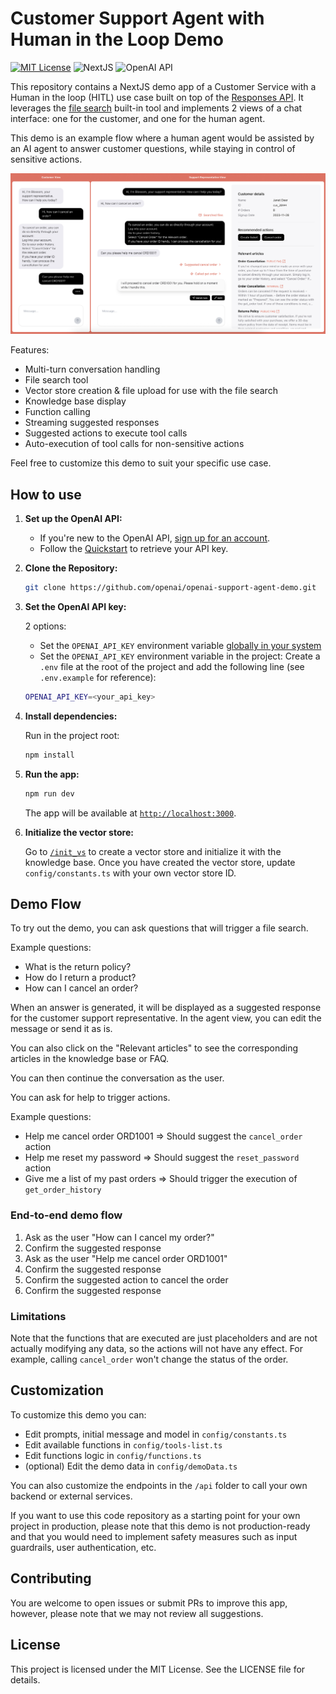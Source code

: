 # Customer Support Agent with Human in the Loop Demo

[![MIT License](https://img.shields.io/badge/License-MIT-green.svg)](LICENSE)
![NextJS](https://img.shields.io/badge/Built_with-NextJS-blue)
![OpenAI API](https://img.shields.io/badge/Powered_by-OpenAI_API-orange)

This repository contains a NextJS demo app of a Customer Service with a Human in the loop (HITL) use case built on top of the [Responses API](https://platform.openai.com/docs/api-reference/responses).
It leverages the [file search](https://platform.openai.com/docs/guides/tools-file-search) built-in tool and implements 2 views of a chat interface: one for the customer, and one for the human agent.

This demo is an example flow where a human agent would be assisted by an AI agent to answer customer questions, while staying in control of sensitive actions.

![screenshot](./public/screenshot.jpg)

Features:

- Multi-turn conversation handling
- File search tool
- Vector store creation & file upload for use with the file search
- Knowledge base display
- Function calling
- Streaming suggested responses
- Suggested actions to execute tool calls
- Auto-execution of tool calls for non-sensitive actions

Feel free to customize this demo to suit your specific use case.

## How to use

1. **Set up the OpenAI API:**

   - If you're new to the OpenAI API, [sign up for an account](https://platform.openai.com/signup).
   - Follow the [Quickstart](https://platform.openai.com/docs/quickstart) to retrieve your API key.

2. **Clone the Repository:**

   ```bash
   git clone https://github.com/openai/openai-support-agent-demo.git
   ```

3. **Set the OpenAI API key:**

   2 options:

   - Set the `OPENAI_API_KEY` environment variable [globally in your system](https://platform.openai.com/docs/libraries#create-and-export-an-api-key)
   - Set the `OPENAI_API_KEY` environment variable in the project: Create a `.env` file at the root of the project and add the following line (see `.env.example` for reference):

   ```bash
   OPENAI_API_KEY=<your_api_key>
   ```

4. **Install dependencies:**

   Run in the project root:

   ```bash
   npm install
   ```

5. **Run the app:**

   ```bash
   npm run dev
   ```

   The app will be available at [`http://localhost:3000`](http://localhost:3000).

6. **Initialize the vector store:**

   Go to [`/init_vs`](http://localhost:3000/init_vs) to create a vector store and initialize it with the knowledge base. Once you have created the vector store, update `config/constants.ts` with your own vector store ID.

## Demo Flow

To try out the demo, you can ask questions that will trigger a file search.

Example questions:

- What is the return policy?
- How do I return a product?
- How can I cancel an order?

When an answer is generated, it will be displayed as a suggested response for the customer support representative.
In the agent view, you can edit the message or send it as is.

You can also click on the "Relevant articles" to see the corresponding articles in the knowledge base or FAQ.

You can then continue the conversation as the user.

You can ask for help to trigger actions.

Example questions:

- Help me cancel order ORD1001 => Should suggest the `cancel_order` action
- Help me reset my password => Should suggest the `reset_password` action
- Give me a list of my past orders => Should trigger the execution of `get_order_history`

### End-to-end demo flow

1. Ask as the user "How can I cancel my order?"
2. Confirm the suggested response
3. Ask as the user "Help me cancel order ORD1001"
4. Confirm the suggested response
5. Confirm the suggested action to cancel the order
6. Confirm the suggested response

### Limitations

Note that the functions that are executed are just placeholders and are not actually modifying any data, so the actions will not have any effect. For example, calling `cancel_order` won't change the status of the order.

## Customization

To customize this demo you can:

- Edit prompts, initial message and model in `config/constants.ts`
- Edit available functions in `config/tools-list.ts`
- Edit functions logic in `config/functions.ts`
- (optional) Edit the demo data in `config/demoData.ts`

You can also customize the endpoints in the `/api` folder to call your own backend or external services.

If you want to use this code repository as a starting point for your own project in production, please note that this demo is not production-ready and that you would need to implement safety measures such as input guardrails, user authentication, etc.

## Contributing

You are welcome to open issues or submit PRs to improve this app, however, please note that we may not review all suggestions.

## License

This project is licensed under the MIT License. See the LICENSE file for details.
